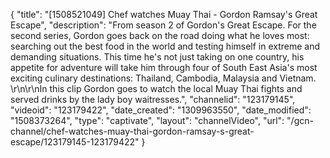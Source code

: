 {
    "title": "[1508521049] Chef watches Muay Thai - Gordon Ramsay's Great Escape",
    "description": "From season 2 of Gordon's Great Escape. For the second series, Gordon goes back on the road doing what he loves most: searching out the best food in the world and testing himself in extreme and demanding situations. This time he's not just taking on one country, his appetite for adventure will take him through four of South East Asia's most exciting culinary destinations: Thailand, Cambodia, Malaysia and Vietnam. \r\n\r\nIn this clip Gordon goes to watch the local Muay Thai fights and served drinks by the lady boy waitresses.",
    "channelid": "123179145",
    "videoid": "123179422",
    "date_created": "1309963550",
    "date_modified": "1508373264",
    "type": "captivate",
    "layout": "channelVideo",
    "url": "\/gcn-channel\/chef-watches-muay-thai-gordon-ramsay-s-great-escape\/123179145-123179422"
}